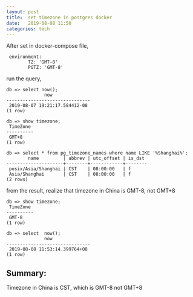 ```yaml
---
layout: post
title:  set timezone in postgres docker 
date:   2019-08-08 11:50 
categories: tech 
---
```


After set in docker-compose file,

```
 environment:
        TZ: 'GMT-8'
        PGTZ: 'GMT-8'

```

run the query,

```
db => select now();
              now
-------------------------------
 2019-08-07 19:21:17.584412-08
(1 row)

db => show timezone;
 TimeZone
----------
 GMT+8
(1 row)
```


```
db => select * from pg_timezone_names where name LIKE '%Shanghai%';
        name         | abbrev | utc_offset | is_dst
---------------------+--------+------------+--------
 posix/Asia/Shanghai | CST    | 08:00:00   | f
 Asia/Shanghai       | CST    | 08:00:00   | f
(2 rows)
```

from the result, realize that timezone in China is GMT-8, not GMT+8


```
db => show timezone;
 TimeZone
----------
 GMT-8
(1 row)

db => select  now();
              now
-------------------------------
 2019-08-08 11:53:14.399764+08
(1 row)
```

## Summary:

Timezone in China is CST, which is GMT-8 not GMT+8
